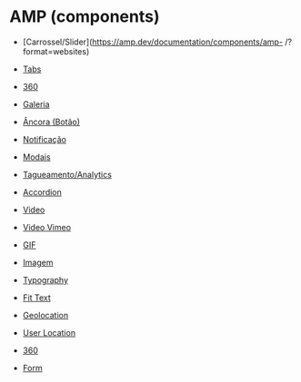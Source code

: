 AMP (components)
================

- [Carrossel/Slider](https://amp.dev/documentation/components/amp-	/?format=websites)
- [Tabs]()
- [360]()
- [Galeria]()
- [Âncora (Botão)]()
- [Notificação]()

- [Modais](https://amp.dev/documentation/components/amp-lightbox-gallery/?format=websites)
- [Tagueamento/Analytics](https://amp.dev/documentation/components/amp-analytics/?format=websites)
- [Accordion](https://amp.dev/documentation/components/amp-accordion/?format=websites)

- [Video](https://amp.dev/documentation/components/amp-ima-video/?format=websites)
- [Video Vimeo](https://amp.dev/documentation/components/amp-vimeo/?format=websites)

- [GIF](https://amp.dev/documentation/components/amp-anim/?format=websites)
- [Imagem](https://amp.dev/documentation/components/amp-img/?format=websites)

- [Typography](https://amp.dev/documentation/components/amp-font/?format=websites)
- [Fit Text](https://amp.dev/documentation/components/amp-fit-text/?format=websites)

- [Geolocation](https://amp.dev/documentation/components/amp-geo/?format=websites)
- [User Location](https://amp.dev/documentation/components/amp-user-location/?format=websites)

- [360](https://amp.dev/documentation/components/amp-google-vrview-image/)
- [Form](https://amp.dev/documentation/components/amp-form/?format=websites)
